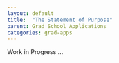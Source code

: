 ```yaml
---
layout: default
title:  "The Statement of Purpose"
parent: Grad School Applications
categories: grad-apps
---
```


Work in Progress ...


<div style="display:none">

- Skim for mac/windows? => Nice tool to take notes
- OneNote projects/sections/pages
- Aquamacs + Git (or) Overleaf + Git
</div>